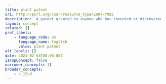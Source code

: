 ```yaml
---
title: plant patent
uri: http://purl.org/coar/resource_type/Z907-YMBB
description: 'A patent granted to anyone who has invented or discovered and asexually reproduced any distinct and new variety of plant, including cultivated sports, mutants, hybrids, and newly found seedlings, other than a tuber-propagated plant or a plant found in an uncultivated state. [Source: Adapted from https://www.uspto.gov/patents/basics#heading-31]'
layout: concept
related: []
pref_labels:
    - language_code: en
      language_name: English
      value: plant patent
alt_labels: []
date: 2021-02-03T00:00:00Z
isTopConcept: false
narrower_concepts: []
broader_concepts:
    - c_15cd
---
```


